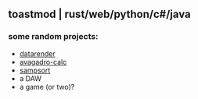## toastmod | rust/web/python/c#/java
### some random projects:
* [datarender](https://github.com/toastmod/datarender)
* [avagadro-calc](https://github.com/toastmod/avagadro-calc)
* [sampsort](https://github.com/toastmod/sampsort)
* a DAW
* a game (or two)?
